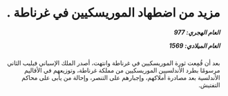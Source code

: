 <h1 dir="rtl">مزيد من اضطهاد الموريسكيين في غرناطة .</h1>

<h5 dir="rtl">العام الهجري:  977

العام الميلادي: 1569

</h5>

<p dir="rtl">بعد أن قُمِعت ثورة الموريسكيين في غرناطة وانتهت، أصدر الملك الإسباني فيليب الثاني مرسومًا بطرد الأندلسيين الموريسكيين من مملكة غرناطة، وتوزيعهم في الأقاليم الأندلسية بعد مصادرة أملاكهم، وإجبارهم على التنصر، وإحالة من يأبى على محاكم التفتيش.</p></br>

